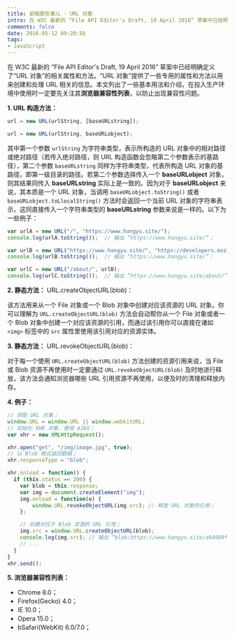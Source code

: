 ```yaml
---
title: 前端那些事儿 - URL 对象
intro: 在 W3C 最新的 “File API Editor's Draft, 19 April 2016” 草案中已经明确定义了“URL 对象”的相关属性和方法。“URL 对象”提供了一些专用的属性和方法以用来创建和处理 URL 相关的信息。本文列出了一些基本用法和介绍，在投入生产环境中使用时一定要先关注其**浏览器兼容性列表**，以防止出现兼容性问题。
comments: false
date: 2016-05-12 09:28:58
tags:
- JavaScript
---
```


在 W3C 最新的 “File API Editor's Draft, 19 April 2016” 草案中已经明确定义了“URL 对象”的相关属性和方法。“URL 对象”提供了一些专用的属性和方法以用来创建和处理 URL 相关的信息。本文列出了一些基本用法和介绍，在投入生产环境中使用时一定要先关注其**浏览器兼容性列表**，以防止出现兼容性问题。

**1. URL 构造方法：**

```javascript
url = new URL(urlString, [baseURLstring]);

url = new URL(urlString, baseURLobject);
```

其中第一个参数 `urlString` 为字符串类型，表示所构造的 URL 对象中的相对路径或绝对路径（若传入绝对路径，则 URL 构造函数会忽略第二个参数表示的基路径），第二个参数 `baseURLstring` 同样为字符串类型，代表所构造 URL 对象的基路径，即第一级目录的路径。若第二个参数选择传入一个 **baseURLobject** 对象，则其结果同传入 **baseURLstring** 实际上是一致的。因为对于 **baseURLobject** 来说，其本质是一个 URL 对象，当调用 `baseURLobject.toString()` 或者 `baseURLobject.toLlocalString()` 方法时会返回一个当前 URL 对象的字符串表示，这同直接传入一个字符串类型的 **baseURLstring** 参数来说是一样的。以下为一些例子：

```javascript
var urlA = new URL("/", "https://www.hangyu.site/");
console.log(urlA.toString());  // 输出 “https://www.hangyu.site/”；

var urlB = new URL("https://www.hangyu.site/", "https://developers.mozilla.com");
console.log(urlB.toString());  // 输出 “https://www.hangyu.site/”；

var urlC = new URL("/about/", urlB);
console.log(urlC.toString());  // 输出 “https://www.hangyu.site/about/”；
```

**2. 静态方法：** URL.createObjectURL(*blob*)：

该方法用来从一个 File 对象或一个 Blob 对象中创建对应该资源的 URL 对象。你可以理解为 `URL.createObjectURL(blob)` 方法会自动帮你从一个 File 对象或者一个 Blob 对象中创建一个对应该资源的引用，而通过该引用你可以直接在诸如 `<img>` 标签中的 `src` 属性里使用该引用对应的资源实体。

**3. 静态方法：** URL.revokeObjectURL(*blob*)：

对于每一个使用 `URL.createObjectURL(blob)` 方法创建的资源引用来说，当 File 或 Blob 资源不再使用时一定要通过 `URL.revokeObjectURL(blob)` 及时地进行释放，该方法会通知浏览器哪些 URL 引用资源不再使用，以便及时的清理和释放内存。

**4. 例子：**

```javascript
// 获取 URL 对象；
window.URL = window.URL || window.webkitURL;
// 初始化 XHR 对象，使用 AJAX；
var xhr = new XMLHttpRequest();    

xhr.open("get", "/img/image.jpg", true);
// 以 Blob 格式返回数据；
xhr.responseType = "blob";

xhr.onload = function() {
  if (this.status == 200) {
    var blob = this.response;
    var img = document.createElement("img");
    img.onload = function(e) {
        window.URL.revokeObjectURL(img.src); // 释放 URL 对象的引用；
    };

    // 创建对应于 Blob 资源的 URL 引用；
    img.src = window.URL.createObjectURL(blob);
    console.log(img.src); // 输出 “blob:https://www.hangyu.site/a94989f8-677b-4819-86ad-efee0fc377a4”；
    // ...  
  }
}
xhr.send();
```

**5. 浏览器兼容性列表：**

* Chrome 8.0；
* Firefox(Gecko) 4.0；
* IE 10.0；
* Opera 15.0；
* bSafari(WebKit) 6.0/7.0；


